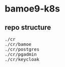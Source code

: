 # bamoe9-k8s

## repo structure
<pre>
./cr
./cr/bamoe
./cr/postgres
./cr/pgadmin
./cr/keycloak
</pre>